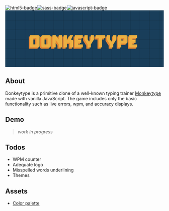 ![html5-badge](https://img.shields.io/badge/HTML5-E34F26?style=for-the-badge&logo=html5&logoColor=white)![sass-badge](https://img.shields.io/badge/Sass-CC6699?style=for-the-badge&logo=sass&logoColor=white)![javascript-badge](https://img.shields.io/badge/JavaScript-323330?style=for-the-badge&logo=javascript&logoColor=F7DF1E)
![gif-logo](/assets/img/gif-logo.gif)

## About

Donkeytype is a primitive clone of a well-known typing trainer [Monkeytype](https://monkeytype.com/) made with vanilla JavaScript. The game includes only the basic functionality such as live errors, wpm, and accuracy displays.

## Demo

> _work in progress_

## Todos

-   WPM counter
-   Adequate logo
-   Misspelled words underlining
-   Themes

## Assets

-   [Color palette](https://colors.dopely.top/palettes/iVK8lxWdEkK)
